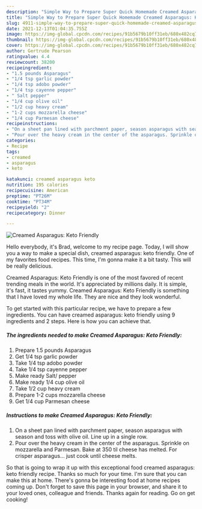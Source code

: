 ```yaml
---
description: "Simple Way to Prepare Super Quick Homemade Creamed Asparagus: Keto Friendly"
title: "Simple Way to Prepare Super Quick Homemade Creamed Asparagus: Keto Friendly"
slug: 4911-simple-way-to-prepare-super-quick-homemade-creamed-asparagus-keto-friendly
date: 2021-12-13T01:04:35.755Z
image: https://img-global.cpcdn.com/recipes/91b5679b10ff31eb/680x482cq70/creamed-asparagus-keto-friendly-recipe-main-photo.jpg
thumbnail: https://img-global.cpcdn.com/recipes/91b5679b10ff31eb/680x482cq70/creamed-asparagus-keto-friendly-recipe-main-photo.jpg
cover: https://img-global.cpcdn.com/recipes/91b5679b10ff31eb/680x482cq70/creamed-asparagus-keto-friendly-recipe-main-photo.jpg
author: Gertrude Pearson
ratingvalue: 4.4
reviewcount: 38200
recipeingredient:
- "1.5 pounds Asparagus"
- "1/4 tsp garlic powder"
- "1/4 tsp adobo powder"
- "1/4 tsp cayenne pepper"
- " Salt pepper"
- "1/4 cup olive oil"
- "1/2 cup heavy cream"
- "1-2 cups mozzarella cheese"
- "1/4 cup Parmesan cheese"
recipeinstructions:
- "On a sheet pan lined with parchment paper, season asparagus with season and toss with olive oil. Line up in a single row."
- "Pour over the heavy cream in the center of the asparagus. Sprinkle on mozzarella and Parmesan. Bake at 350 til cheese has melted. For crisper asparagus... just cook until cheese melts."
categories:
- Recipe
tags:
- creamed
- asparagus
- keto

katakunci: creamed asparagus keto 
nutrition: 195 calories
recipecuisine: American
preptime: "PT26M"
cooktime: "PT34M"
recipeyield: "2"
recipecategory: Dinner

---
```



![Creamed Asparagus: Keto Friendly](https://img-global.cpcdn.com/recipes/91b5679b10ff31eb/680x482cq70/creamed-asparagus-keto-friendly-recipe-main-photo.jpg)

Hello everybody, it's Brad, welcome to my recipe page. Today, I will show you a way to make a special dish, creamed asparagus: keto friendly. One of my favorites food recipes. This time, I'm gonna make it a bit tasty. This will be really delicious.



Creamed Asparagus: Keto Friendly is one of the most favored of recent trending meals in the world. It's appreciated by millions daily. It is simple, it's fast, it tastes yummy. Creamed Asparagus: Keto Friendly is something that I have loved my whole life. They are nice and they look wonderful.


To get started with this particular recipe, we have to prepare a few ingredients. You can have creamed asparagus: keto friendly using 9 ingredients and 2 steps. Here is how you can achieve that.

<!--inarticleads1-->

##### The ingredients needed to make Creamed Asparagus: Keto Friendly:

1. Prepare 1.5 pounds Asparagus
1. Get 1/4 tsp garlic powder
1. Take 1/4 tsp adobo powder
1. Take 1/4 tsp cayenne pepper
1. Make ready  Salt/ pepper
1. Make ready 1/4 cup olive oil
1. Take 1/2 cup heavy cream
1. Prepare 1-2 cups mozzarella cheese
1. Get 1/4 cup Parmesan cheese




<!--inarticleads2-->

##### Instructions to make Creamed Asparagus: Keto Friendly:

1. On a sheet pan lined with parchment paper, season asparagus with season and toss with olive oil. Line up in a single row.
1. Pour over the heavy cream in the center of the asparagus. Sprinkle on mozzarella and Parmesan. Bake at 350 til cheese has melted. For crisper asparagus... just cook until cheese melts.




So that is going to wrap it up with this exceptional food creamed asparagus: keto friendly recipe. Thanks so much for your time. I'm sure that you can make this at home. There's gonna be interesting food at home recipes coming up. Don't forget to save this page in your browser, and share it to your loved ones, colleague and friends. Thanks again for reading. Go on get cooking!
